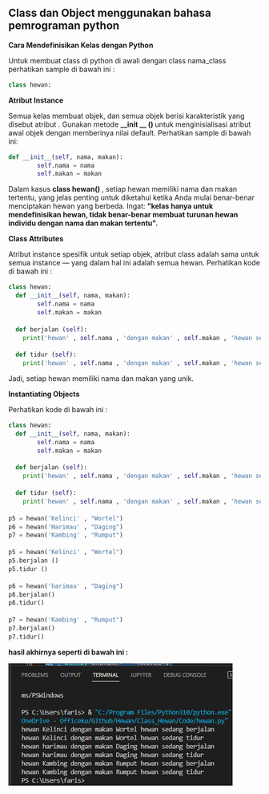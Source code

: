 ## Class dan Object menggunakan bahasa pemrograman python
<b> Cara Mendefinisikan Kelas dengan Python </b> </p>
Untuk membuat class di python di awali dengan class nama_class perhatikan sample di bawah ini : </p>

```python
class hewan:
```
</p>

<b> Atribut Instance </b></p>
Semua kelas membuat objek, dan semua objek berisi karakteristik yang disebut atribut . Gunakan metode <b> __init __ () </b> untuk menginisialisasi atribut awal objek dengan memberinya nilai default. Perhatikan sample di bawah ini: </p>

```python
def __init__(self, nama, makan):
        self.nama = nama
        self.makan = makan

```
</p>
Dalam kasus <b> class hewan() </b>, setiap hewan memiliki nama dan makan tertentu, yang jelas penting untuk diketahui ketika Anda mulai benar-benar menciptakan hewan yang berbeda. Ingat: <b> "kelas hanya untuk mendefinisikan hewan, tidak benar-benar membuat turunan hewan individu dengan nama dan makan tertentu". </b> </p>

<b> Class Attributes </b> </p>
Atribut instance spesifik untuk setiap objek, atribut class adalah sama untuk semua instance — yang dalam hal ini adalah semua hewan. Perhatikan kode di bawah ini : </p>

```python
class hewan:
  def __init__(self, nama, makan):
        self.nama = nama
        self.makan = makan

  def berjalan (self):
    print('hewan' , self.nama , 'dengan makan' , self.makan , 'hewan sedang berjalan')
    
  def tidur (self):
    print('hewan' , self.nama , 'dengan makan' , self.makan , 'hewan sedang tidur')

```
</p>
Jadi, setiap hewan memiliki nama dan makan yang unik. </p>

<b> Instantiating Objects </b></p>
Perhatikan kode di bawah ini : </p>

```python
class hewan:
  def __init__(self, nama, makan):
        self.nama = nama
        self.makan = makan

  def berjalan (self):
    print('hewan' , self.nama , 'dengan makan' , self.makan , 'hewan sedang berjalan')
    
  def tidur (self):
    print('hewan' , self.nama , 'dengan makan' , self.makan , 'hewan sedang tidur')

p5 = hewan('Kelinci' , "Wortel")
p6 = hewan('Harimau' , "Daging")
p7 = hewan('Kambing' , "Rumput")
    
p5 = hewan('Kelinci' , "Wortel")
p5.berjalan ()
p5.tidur ()

p6 = hewan('harimau' , "Daging")
p6.berjalan()
p6.tidur()

p7 = hewan('Kambing' , "Rumput")
p7.berjalan()
p7.tidur()

```
</p>
<b> hasil akhirnya seperti di bawah ini : </b></p>

![Output](screenshot/output.png) </p>

